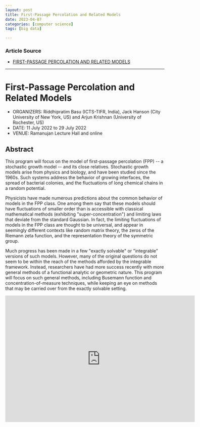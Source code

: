 ```yaml
---
layout: post
title: First-Passage Percolation and Related Models
date: 2023-04-07
categories: [computer science]
tags: [big data]

---
```


### Article Source

* [FIRST-PASSAGE PERCOLATION AND RELATED MODELS](https://www.youtube.com/watch?v=dv4DEhU9tbU)


---


# First-Passage Percolation and Related Models

* ORGANIZERS: Riddhipratim Basu (ICTS-TIFR, India), Jack Hanson (City University of New York, US) and Arjun Krishnan (University of Rochester, US)
* DATE: 11 July 2022 to 29 July 2022
* VENUE: Ramanujan Lecture Hall and online

## Abstract

This program will focus on the model of first-passage percolation (FPP) -- a stochastic growth model -- and its close relatives. Stochastic growth models arise from physics and biology, and have been studied since the 1960s. Such systems address the behavior of growing interfaces, the spread of bacterial colonies, and the fluctuations of long chemical chains in a random potential.

Physicists have made numerous predictions about the common behavior of models in the FPP class. One among them say that these models should have fluctuations of smaller order than is accessible with classical mathematical methods (exhibiting "super-concentration") and limiting laws that deviate from the standard Gaussian. In fact, the limiting fluctuations of models in the FPP class are thought to be universal, and appear in seemingly different contexts like random matrix theory, the zeros of the Riemann zeta function, and the representation theory of the symmetric group.

Much progress has been made in a few "exactly solvable" or "integrable" versions of such models. However, many of the original questions do not seem to be within the reach of the methods afforded by the integrable framework. Instead, researchers have had more success recently with more general methods of a functional analytic or geometric nature. This program will focus on such general methods, including Busemann function and concentration-of-measure techniques, while keeping an eye on methods that may be carried over from the exactly solvable setting.​

<iframe width="600" height="400" src="https://www.youtube.com/embed/dv4DEhU9tbU" title="YouTube video player" frameborder="0" allow="accelerometer; autoplay; clipboard-write; encrypted-media; gyroscope; picture-in-picture; web-share" allowfullscreen></iframe>